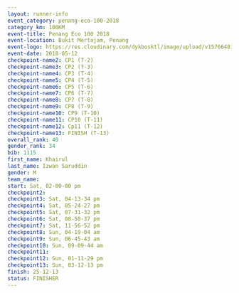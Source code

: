 ```yaml
--- 
layout: runner-info 
event_category: penang-eco-100-2018 
category_km: 100KM 
event-title: Penang Eco 100 2018 
event-location: Bukit Mertajam, Penang 
event-logo: https://res.cloudinary.com/dykbosktl/image/upload/v1576648106/Logo/Logo_lovxhg.jpg 
event-date: 2018-05-12 
checkpoint-name2: CP1 (T-2) 
checkpoint-name3: CP2 (T-3) 
checkpoint-name4: CP3 (T-4) 
checkpoint-name5: CP4 (T-5) 
checkpoint-name6: CP5 (T-6) 
checkpoint-name7: CP6 (T-7) 
checkpoint-name8: CP7 (T-8) 
checkpoint-name9: CP8 (T-9) 
checkpoint-name10: CP9 (T-10) 
checkpoint-name11: CP10 (T-11) 
checkpoint-name12: Cp11 (T-12) 
checkpoint-name13: FINISH (T-13) 
overall_rank: 40
gender_rank: 34
bib: 1115
first_name: Khairul
last_name: Izwan Saruddin
gender: M
team_name: 
start: Sat, 02-00-00 pm
checkpoint2: 
checkpoint3: Sat, 04-13-34 pm
checkpoint4: Sat, 05-24-27 pm
checkpoint5: Sat, 07-31-32 pm
checkpoint6: Sat, 08-50-37 pm
checkpoint7: Sat, 11-56-52 pm
checkpoint8: Sun, 04-19-04 am
checkpoint9: Sun, 06-45-43 am
checkpoint10: Sun, 09-09-44 am
checkpoint11: 
checkpoint12: Sun, 01-11-29 pm
checkpoint13: Sun, 03-12-13 pm
finish: 25-12-13
status: FINISHER
--- 
```

